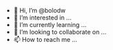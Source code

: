 - 👋 Hi, I’m @bolodw
- 👀 I’m interested in ...
- 🌱 I’m currently learning ...
- 💞️ I’m looking to collaborate on ...
- 📫 How to reach me ...

<!---
bolodw/bolodw is a ✨ special ✨ repository because its `README.md` (this file) appears on your GitHub profile.
You can click the Preview link to take a look at your changes.
--->
